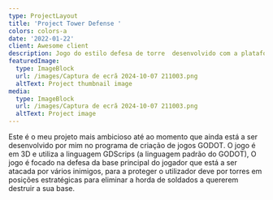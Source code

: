 ```yaml
---
type: ProjectLayout
title: 'Project Tower Defense '
colors: colors-a
date: '2022-01-22'
client: Awesome client
description: Jogo do estilo defesa de torre  desenvolvido com a plataforma GODOT.
featuredImage:
  type: ImageBlock
  url: /images/Captura de ecrã 2024-10-07 211003.png
  altText: Project thumbnail image
media:
  type: ImageBlock
  url: /images/Captura de ecrã 2024-10-07 211003.png
  altText: Project image
---
```

Este é o meu projeto mais ambicioso até ao momento que ainda está a ser desenvolvido por mim no programa de criação de jogos GODOT. O jogo é em 3D e utiliza a linguagem GDScrips (a linguagem padrão do GODOT), O jogo é focado na defesa da base principal do jogador que está a ser atacada por vários inimigos, para a proteger o utilizador deve por torres em posições estratégicas para eliminar a horda de soldados a quererem destruir a sua base. 
